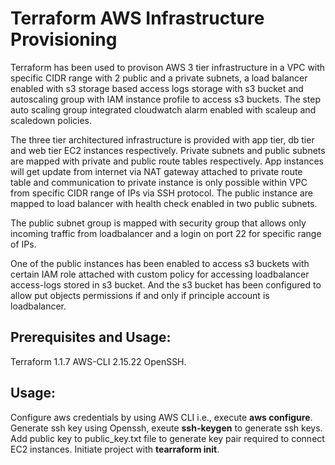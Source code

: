 # Terraform AWS Infrastructure Provisioning  

Terraform has been used to provison AWS 3 tier infrastructure in a VPC with specific CIDR range with 2 public and a private subnets, a load balancer enabled with s3 storage based access logs storage with s3 bucket and autoscaling group with IAM instance profile to access s3 buckets. The step auto scaling group integrated cloudwatch alarm enabled with scaleup and scaledown policies.

The three tier architectured infrastructure is provided with app tier, db tier and web tier EC2 instances respectively. Private subnets and public subnets are mapped with private and public route tables respectively. App instances will get update from internet via NAT gateway attached to private route table and communication to private instance is only possible within VPC from specific CIDR range of IPs via SSH protocol. The public instance are mapped to load balancer with health check enabled in two public subnets.

The public subnet group is mapped with security group that allows only incoming traffic from loadbalancer and a login on port 22 for specific range of IPs.

One of the public instances has been enabled to access s3 buckets with certain IAM role attached with custom policy for accessing loadbalancer access-logs stored in s3 bucket. And the s3 bucket has been configured to allow put objects permissions if and only if principle account is loadbalancer.

## Prerequisites and Usage:
Terraform 1.1.7
AWS-CLI 2.15.22
OpenSSH.

## Usage:
Configure aws credentials by using AWS CLI i.e., execute **aws configure**.
Generate ssh key using Openssh, exeute **ssh-keygen** to generate ssh keys.
Add public key to public_key.txt file to generate key pair required to connect EC2 instances.
Initiate project with **tearraform init**.


